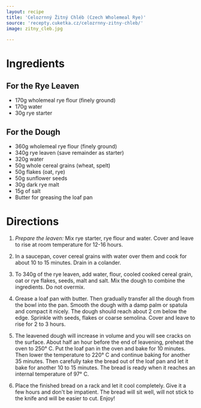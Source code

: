 ```yaml
---
layout: recipe
title: 'Celozrnný Žitný Chléb (Czech Wholemeal Rye)'
source: 'recepty.cuketka.cz/celozrnny-zitny-chleb/'
image: zitny_cleb.jpg
    
---
```


# Ingredients 

## For the Rye Leaven

- 170g wholemeal rye flour (finely ground)
- 170g water
- 30g rye starter

## For the Dough

- 360g wholemeal rye flour (finely ground)
- 340g rye leaven (save remainder as starter)
- 320g water
- 50g whole cereal grains (wheat, spelt)
- 50g flakes (oat, rye)
- 50g sunflower seeds
- 30g dark rye malt
- 15g of salt
- Butter for greasing the loaf pan

# Directions

1. _Prepare the leaven:_ Mix rye starter, rye flour and water. Cover and leave to rise at room temperature for 12-16 hours.

2. In a saucepan, cover cereal grains with water over them and cook for about 10 to 15 minutes. Drain in a colander.

3. To 340g of the rye leaven, add water, flour, cooled cooked cereal grain, oat or rye flakes, seeds, malt and salt. Mix the dough to combine the ingredients. Do not overmix.

4. Grease a loaf pan with butter. Then gradually transfer all the dough from the bowl into the pan. Smooth the dough with a damp palm or spatula and compact it nicely. The dough should reach about 2 cm below the edge. Sprinkle with seeds, flakes or coarse semolina. Cover and leave to rise for 2 to 3 hours.

5. The leavened dough will increase in volume and you will see cracks on the surface. About half an hour before the end of leavening, preheat the oven to 250° C. Put the loaf pan in the oven and bake for 10 minutes. Then lower the temperature to 220° C and continue baking for another 35 minutes. Then carefully take the bread out of the loaf pan and let it bake for another 10 to 15 minutes. The bread is ready when it reaches an internal temperature of 97° C.

6. Place the finished bread on a rack and let it cool completely. Give it a few hours and don't be impatient. The bread will sit well, will not stick to the knife and will be easier to cut. Enjoy!